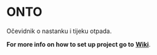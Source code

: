 # ONTO
Očevidnik o nastanku i tijeku otpada.

**For more info on how to set up project go to** [**Wiki**](https://github.com/Genato/ONTO/wiki).
